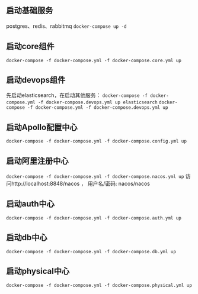 ## 启动基础服务
postgres、redis、rabbitmq
`docker-compose up -d`

## 启动core组件
`docker-compose -f docker-compose.yml -f docker-compose.core.yml up`

## 启动devops组件
 先启动elasticsearch，在启动其他服务：
`docker-compose -f docker-compose.yml -f docker-compose.devops.yml up elasticsearch`
`docker-compose -f docker-compose.yml -f docker-compose.devops.yml up`

## 启动Apollo配置中心

`docker-compose -f docker-compose.yml -f docker-compose.config.yml up`

## 启动阿里注册中心

`docker-compose -f docker-compose.yml -f docker-compose.nacos.yml up`
访问http://localhost:8848/nacos ， 用户名/密码: nacos/nacos

## 启动auth中心

`docker-compose -f docker-compose.yml -f docker-compose.auth.yml up`

## 启动db中心

`docker-compose -f docker-compose.yml -f docker-compose.db.yml up`

## 启动physical中心

`docker-compose -f docker-compose.yml -f docker-compose.physical.yml up`